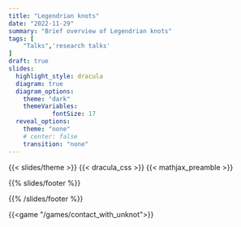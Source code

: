 ```yaml
---
title: "Legendrian knots"
date: "2022-11-29"
summary: "Brief overview of Legendrian knots"
tags: [
    "Talks",'research talks'
]
draft: true
slides:
  highlight_style: dracula
  diagram: true
  diagram_options:
    theme: "dark"
    themeVariables:
            fontSize: 17
  reveal_options:
    theme: "none"
    # center: false
    transition: "none"
---
```


{{< slides/theme >}}
{{< dracula_css >}}
{{< mathjax_preamble >}}

{{% slides/footer %}}

{{% /slides/footer %}}



<!-- # Legendrian knots -->


{{<game "/games/contact_with_unknot">}}


